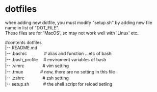 # dotfiles
when adding new dotfile, you must modify "setup.sh" by adding new file name in list of "DOT_FILE".  
These files are for 'MacOS', so may not work well with 'Linux' etc.


#contents
dotfiles  
|-- README.md  
|-- .bashrc　　　　# alias and function ...etc of bash  
|-- .bash_profile　 # enviroment variables of bash  
|-- .vimrc　　　　 # vim setting   
|-- .tmux　　　　# now, there are no setting in this file  
|-- .zshrc　　　　 # zsh setting  
|-- setup.sh　　　 # the shell script for reload setiing   
